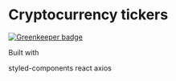 # Cryptocurrency tickers

[![Greenkeeper badge](https://badges.greenkeeper.io/spences10/c-counter.svg)](https://greenkeeper.io/)

Built with 

styled-components
react
axios

